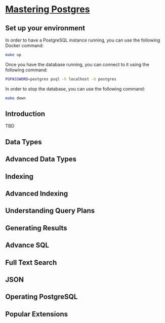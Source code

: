 # [Mastering Postgres](https://masteringpostgres.com)

## Set up your environment

In order to have a PostgreSQL instance running, you can use the following Docker command:

```bash
make up
```

Once you have the database running, you can connect to it using the following command:

```bash
PGPASSWORD=postgres psql -h localhost -U postgres
```

In order to stop the database, you can use the following command:

```bash
make down
```

## Introduction

TBD

## Data Types

## Advanced Data Types

## Indexing

## Advanced Indexing

## Understanding Query Plans

## Generating Results

## Advance SQL

## Full Text Search

## JSON

## Operating PostgreSQL

## Popular Extensions

